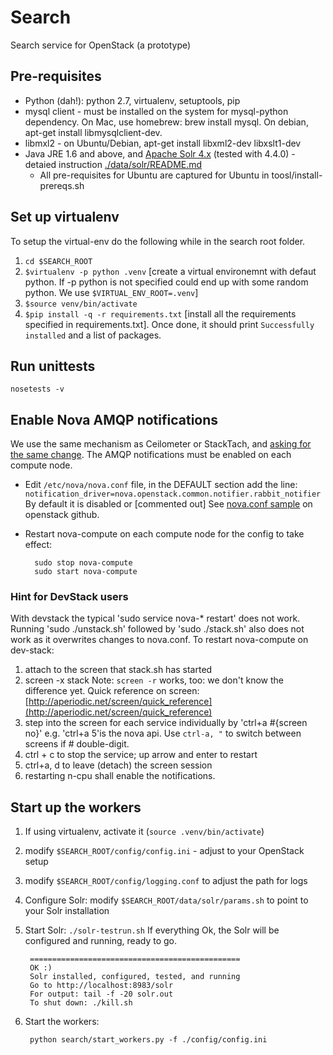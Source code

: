 Search
======

Search service for OpenStack (a prototype)

## Pre-requisites
* Python (dah!): python 2.7, virtualenv, setuptools, pip
* mysql client - must be installed on the system for mysql-python dependency. On Mac, use homebrew: brew install mysql. On debian, apt-get install libmysqlclient-dev.
* libmxl2 - on Ubuntu/Debian, apt-get install libxml2-dev libxslt1-dev
* Java JRE 1.6 and above, and [Apache Solr 4.x](http://lucene.apache.org/solr/)  (tested with 4.4.0) - detaied instruction [./data/solr/README.md](./data/solr/README.md)
	* All pre-requisites for Ubuntu are captured for Ubuntu in toosl/install-prereqs.sh 


## Set up virtualenv
To setup the virtual-env do the following while in the search root folder.

1. `cd $SEARCH_ROOT`
1. `$virtualenv -p python .venv`         [create a virtual environemnt with defaut python. If -p python is not specified could end up with some random python. We use `$VIRTUAL_ENV_ROOT=.venv`]
1. `$source venv/bin/activate`              
1. `$pip install -q -r requirements.txt`      [install all the requirements specified in requirements.txt]. Once done, it should print `Successfully installed` and a list of packages. 

## Run unittests
  `nosetests -v`

## Enable Nova AMQP notifications
We use the same mechanism as Ceilometer or StackTach, and [asking for the same change](http://docs.openstack.org/developer/ceilometer/install/manual.html#installing-the-compute-agent). The AMQP notifications must be enabled on each compute node.

* Edit `/etc/nova/nova.conf` file, in the DEFAULT section add the line: `notification_driver=nova.openstack.common.notifier.rabbit_notifier`
By default it is disabled or [commented out] See [nova.conf sample](https://github.com/openstack/nova/blob/master/etc/nova/nova.conf.sample) on openstack github.

* Restart nova-compute on each compute node for the config to take effect:

    	sudo stop nova-compute
    	sudo start nova-compute

### Hint for DevStack users
With devstack the typical 'sudo service nova-* restart' does not work.
Running 'sudo ./unstack.sh' followed by 'sudo ./stack.sh' also does not work as it overwrites changes to nova.conf. To restart nova-compute on dev-stack: 

1. attach to the screen that stack.sh has started
1. screen -x stack  Note: `screen -r` works, too: we don't know the difference yet. Quick reference on screen: [http://aperiodic.net/screen/quick_reference](http://aperiodic.net/screen/quick_reference)
1. step into the screen for each service individually by 'ctrl+a #{screen no}' e.g. 'ctrl+a 5'is the nova api. Use `ctrl-a, "` to switch between screens if # double-digit.
1. ctrl + c to stop the service; up arrow and enter to restart
1. ctrl+a, d to leave (detach) the screen session 
1. restarting n-cpu shall enable the notifications.  
  
## Start up the workers
1. If using virtualenv, activate it (`source .venv/bin/activate`)
1. modify `$SEARCH_ROOT/config/config.ini` - adjust to your OpenStack setup
1. modify `$SEARCH_ROOT/config/logging.conf` to adjust the path for logs
1. Configure Solr: modify `$SEARCH_ROOT/data/solr/params.sh` to point to your Solr installation
1. Start Solr:     `./solr-testrun.sh`
If everything Ok, the Solr will be configured and running, ready to go.

    	===============================================
		OK :)
		Solr installed, configured, tested, and running
		Go to http://localhost:8983/solr
		For output: tail -f -20 solr.out
		To shut down: ./kill.sh
		
1. Start the workers:

	    python search/start_workers.py -f ./config/config.ini


